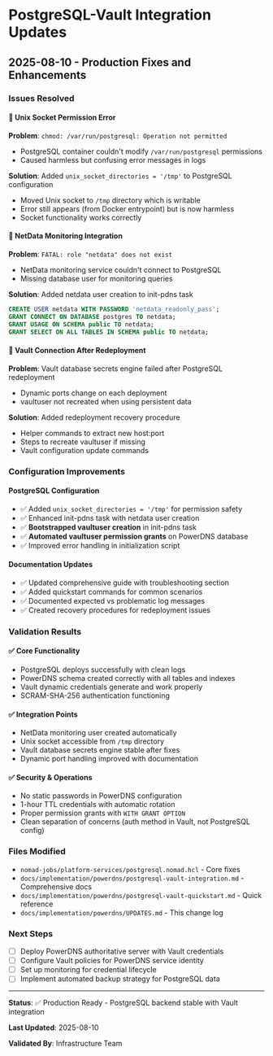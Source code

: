 # PostgreSQL-Vault Integration Updates

## 2025-08-10 - Production Fixes and Enhancements

### Issues Resolved

#### 🔧 Unix Socket Permission Error

**Problem**: `chmod: /var/run/postgresql: Operation not permitted`

- PostgreSQL container couldn't modify `/var/run/postgresql` permissions
- Caused harmless but confusing error messages in logs

**Solution**: Added `unix_socket_directories = '/tmp'` to PostgreSQL configuration

- Moved Unix socket to `/tmp` directory which is writable
- Error still appears (from Docker entrypoint) but is now harmless
- Socket functionality works correctly

#### 🔧 NetData Monitoring Integration

**Problem**: `FATAL: role "netdata" does not exist`

- NetData monitoring service couldn't connect to PostgreSQL
- Missing database user for monitoring queries

**Solution**: Added netdata user creation to init-pdns task

```sql
CREATE USER netdata WITH PASSWORD 'netdata_readonly_pass';
GRANT CONNECT ON DATABASE postgres TO netdata;
GRANT USAGE ON SCHEMA public TO netdata;
GRANT SELECT ON ALL TABLES IN SCHEMA public TO netdata;
```

#### 🔧 Vault Connection After Redeployment

**Problem**: Vault database secrets engine failed after PostgreSQL redeployment

- Dynamic ports change on each deployment
- vaultuser not recreated when using persistent data

**Solution**: Added redeployment recovery procedure

- Helper commands to extract new host:port
- Steps to recreate vaultuser if missing
- Vault configuration update commands

### Configuration Improvements

#### PostgreSQL Configuration

- ✅ Added `unix_socket_directories = '/tmp'` for permission safety
- ✅ Enhanced init-pdns task with netdata user creation
- ✅ **Bootstrapped vaultuser creation** in init-pdns task
- ✅ **Automated vaultuser permission grants** on PowerDNS database
- ✅ Improved error handling in initialization script

#### Documentation Updates

- ✅ Updated comprehensive guide with troubleshooting section
- ✅ Added quickstart commands for common scenarios
- ✅ Documented expected vs problematic log messages
- ✅ Created recovery procedures for redeployment issues

### Validation Results

#### ✅ Core Functionality

- PostgreSQL deploys successfully with clean logs
- PowerDNS schema created correctly with all tables and indexes
- Vault dynamic credentials generate and work properly
- SCRAM-SHA-256 authentication functioning

#### ✅ Integration Points

- NetData monitoring user created automatically
- Unix socket accessible from `/tmp` directory
- Vault database secrets engine stable after fixes
- Dynamic port handling improved with documentation

#### ✅ Security & Operations

- No static passwords in PowerDNS configuration
- 1-hour TTL credentials with automatic rotation
- Proper permission grants with `WITH GRANT OPTION`
- Clean separation of concerns (auth method in Vault, not PostgreSQL config)

### Files Modified

- `nomad-jobs/platform-services/postgresql.nomad.hcl` - Core fixes
- `docs/implementation/powerdns/postgresql-vault-integration.md` - Comprehensive docs
- `docs/implementation/powerdns/postgresql-vault-quickstart.md` - Quick reference
- `docs/implementation/powerdns/UPDATES.md` - This change log

### Next Steps

- [ ] Deploy PowerDNS authoritative server with Vault credentials
- [ ] Configure Vault policies for PowerDNS service identity
- [ ] Set up monitoring for credential lifecycle
- [ ] Implement automated backup strategy for PostgreSQL data

---

**Status**: ✅ Production Ready - PostgreSQL backend stable with Vault integration

**Last Updated**: 2025-08-10

**Validated By**: Infrastructure Team
